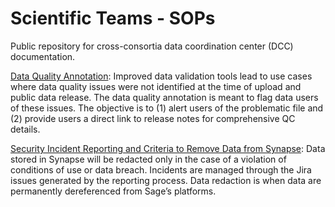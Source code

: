 # Scientific Teams - SOPs
Public repository for cross-consortia data coordination center (DCC) documentation.

[Data Quality Annotation](https://github.com/Sage-Bionetworks/sciTeams-SOP/blob/master/docs/data_quality_annotation.md): Improved data validation tools lead to use cases where data quality issues were not identified at the time of upload and public data release. The data quality annotation is meant to flag data users of these issues. The objective is to (1) alert users of the problematic file and (2) provide users a direct link to release notes for comprehensive QC details.

[Security Incident Reporting and Criteria to Remove Data from Synapse](https://github.com/Sage-Bionetworks/sciTeams-SOP/blob/master/docs/data_redaction_criteria.md): Data stored in Synapse will be redacted only in the case of a violation of conditions of use or data breach. Incidents are managed through the Jira issues generated by the reporting process. Data redaction is when data are permanently dereferenced from Sage’s platforms.
